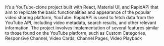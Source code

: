  It’s a YouTube-clone project built with React, Material UI, and RapidAPI that aim to replicate the
basic functionalities and appearance of the popular video sharing platform, YouTube.
RapidAPI is used to fetch data from the YouTube API, including video metadata, search results, and other relevant
information. The project involves implementation of several features similar to those found on the YouTube platform, such as
Custom Categories, Responsive Channel, Video Cards, Channel Pages, Video Playback

